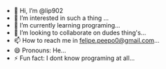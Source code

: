 - 👋 Hi, I’m @lip902
- 👀 I’m interested in such a thing ...
- 🌱 I’m currently learning programing...
- 💞️ I’m looking to collaborate on dudes thing's...
- 📫 How to reach me in  felipe.peepo0@gmail.com...
- 😄 Pronouns: He...
- ⚡ Fun fact: I dont know programing at all...

<!---
lip902/lip902 is a ✨ special ✨ repository because its `README.md` (this file) appears on your GitHub profile.
You can click the Preview link to take a look at your changes.
--->
